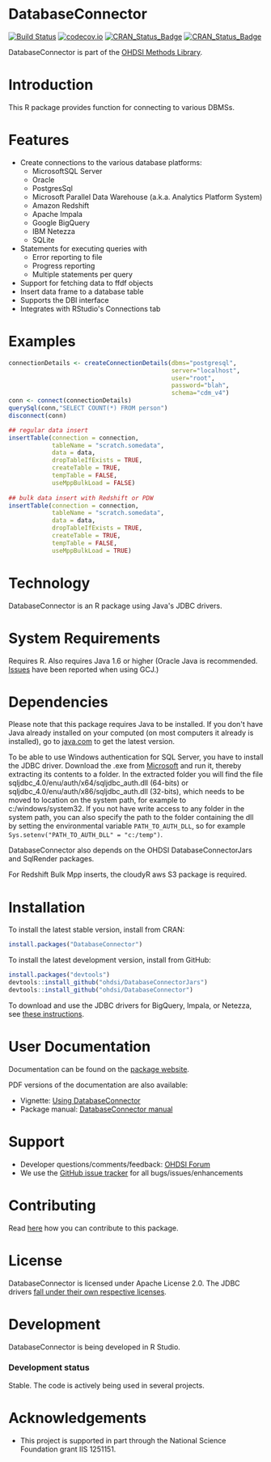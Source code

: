 DatabaseConnector
=================

[![Build Status](https://travis-ci.org/OHDSI/DatabaseConnector.svg?branch=master)](https://travis-ci.org/OHDSI/DatabaseConnector)
[![codecov.io](https://codecov.io/github/OHDSI/DatabaseConnector/coverage.svg?branch=master)](https://codecov.io/github/OHDSI/DatabaseConnector?branch=master)
[![CRAN_Status_Badge](http://www.r-pkg.org/badges/version/DatabaseConnector)](https://cran.r-project.org/package=DatabaseConnector)
[![CRAN_Status_Badge](http://cranlogs.r-pkg.org/badges/DatabaseConnector)](https://cran.r-project.org/package=DatabaseConnector)

DatabaseConnector is part of the [OHDSI Methods Library](https://ohdsi.github.io/MethodsLibrary).

Introduction
============
This R package provides function for connecting to various DBMSs. 

Features
========
- Create connections to the various database platforms:
  - MicrosoftSQL Server
  - Oracle
  - PostgresSql
  - Microsoft Parallel Data Warehouse (a.k.a. Analytics Platform System)
  - Amazon Redshift
  - Apache Impala
  - Google BigQuery
  - IBM Netezza
  - SQLite
- Statements for executing queries with 
  - Error reporting to file
  - Progress reporting
  - Multiple statements per query
- Support for fetching data to ffdf objects
- Insert data frame to a database table
- Supports the DBI interface
- Integrates with RStudio's Connections tab

Examples
========
```r
connectionDetails <- createConnectionDetails(dbms="postgresql", 
                                             server="localhost",
                                             user="root",
                                             password="blah",
                                             schema="cdm_v4")
conn <- connect(connectionDetails)
querySql(conn,"SELECT COUNT(*) FROM person")
disconnect(conn)
```

```r
## regular data insert
insertTable(connection = connection, 
            tableName = "scratch.somedata", 
            data = data, 
            dropTableIfExists = TRUE, 
            createTable = TRUE, 
            tempTable = FALSE, 
            useMppBulkLoad = FALSE)
            
## bulk data insert with Redshift or PDW
insertTable(connection = connection, 
            tableName = "scratch.somedata", 
            data = data, 
            dropTableIfExists = TRUE, 
            createTable = TRUE, 
            tempTable = FALSE, 
            useMppBulkLoad = TRUE)
```

Technology
============
DatabaseConnector is an R package using Java's JDBC drivers. 

System Requirements
===================
Requires R. Also requires Java 1.6 or higher (Oracle Java is recommended. [Issues](https://github.com/OHDSI/DatabaseConnector/issues/8) have been reported when using GCJ.) 

Dependencies
============
Please note that this package requires Java to be installed. If you don't have Java already installed on your computed (on most computers it already is installed), go to [java.com](http://java.com) to get the latest version.

To be able to use Windows authentication for SQL Server, you have to install the JDBC driver. Download the .exe from [Microsoft](http://www.microsoft.com/en-us/download/details.aspx?displaylang=en&id=11774) and run it, thereby extracting its contents to a folder. In the extracted folder you will find the file sqljdbc_4.0/enu/auth/x64/sqljdbc_auth.dll (64-bits) or sqljdbc_4.0/enu/auth/x86/sqljdbc_auth.dll (32-bits), which needs to be moved to location on the system path, for example to c:/windows/system32. If you not have write access to any folder in the system path, you can also specify the path to the folder containing the dll by setting the environmental variable `PATH_TO_AUTH_DLL`, so for example `Sys.setenv("PATH_TO_AUTH_DLL" = "c:/temp")`.

DatabaseConnector also depends on the OHDSI DatabaseConnectorJars and SqlRender packages.

For Redshift Bulk Mpp inserts, the cloudyR aws S3 package is required.

Installation
============
To install the latest stable version, install from CRAN:

```r
install.packages("DatabaseConnector")
```
  
  
To install the latest development version, install from GitHub:

```r
install.packages("devtools")
devtools::install_github("ohdsi/DatabaseConnectorJars")
devtools::install_github("ohdsi/DatabaseConnector")
```

To download and use the JDBC drivers for BigQuery, Impala, or Netezza, see [these instructions](http://ohdsi.github.io/DatabaseConnector/reference/jdbcDrivers.html).

User Documentation
==================
Documentation can be found on the [package website](https://ohdsi.github.io/DatabaseConnector).

PDF versions of the documentation are also available:
* Vignette: [Using DatabaseConnector](https://github.com/OHDSI/DatabaseConnector/raw/master/inst/doc/UsingDatabaseConnector.pdf)
* Package manual: [DatabaseConnector manual](https://raw.githubusercontent.com/OHDSI/DatabaseConnector/master/extras/DatabaseConnector.pdf) 

Support
=======
* Developer questions/comments/feedback: <a href="http://forums.ohdsi.org/c/developers">OHDSI Forum</a>
* We use the <a href="https://github.com/OHDSI/DatabaseConnector/issues">GitHub issue tracker</a> for all bugs/issues/enhancements

Contributing
============
Read [here](https://ohdsi.github.io/MethodsLibrary/contribute.html) how you can contribute to this package.

License
=======
DatabaseConnector is licensed under Apache License 2.0. The JDBC drivers [fall under their own respective licenses](https://raw.githubusercontent.com/OHDSI/DatabaseConnector/master/inst/COPYRIGHTS).

Development
===========
DatabaseConnector is being developed in R Studio.

### Development status

Stable. The code is actively being used in several projects.


# Acknowledgements
- This project is supported in part through the National Science Foundation grant IIS 1251151.

